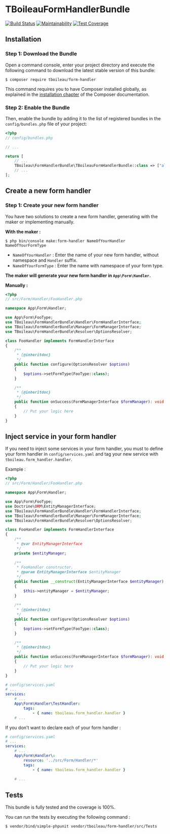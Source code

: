 # TBoileauFormHandlerBundle

[![Build Status](https://travis-ci.org/TBoileau/form-handler.svg?branch=master)](https://travis-ci.org/TBoileau/form-handler)
[![Maintainability](https://api.codeclimate.com/v1/badges/b685be5052504609e68c/maintainability)](https://codeclimate.com/github/TBoileau/form-handler/maintainability)
[![Test Coverage](https://api.codeclimate.com/v1/badges/b685be5052504609e68c/test_coverage)](https://codeclimate.com/github/TBoileau/form-handler/test_coverage)

## Installation

### Step 1: Download the Bundle

Open a command console, enter your project directory and execute the
following command to download the latest stable version of this bundle:

```console
$ composer require tboileau/form-handler
```

This command requires you to have Composer installed globally, as explained
in the [installation chapter](https://getcomposer.org/doc/00-intro.md)
of the Composer documentation.

### Step 2: Enable the Bundle

Then, enable the bundle by adding it to the list of registered bundles
in the `config/bundles.php` file of your project:

```php
<?php
// config/bundles.php

// ...

return [
    // ...
    TBoileau\FormHandlerBundle\TBoileauFormHandlerBundle::class => ["all" => true],
    // ...
];
```

## Create a new form handler

### Step 1: Create your new form handler

You have two solutions to create a new form handler, generating with the maker or implementing manually.

**With the maker :**
```console
$ php bin/console make:form-handler NameOfYourHandler NameOfYourFormType
```

- `NameOfYourHandler` : Enter the name of your new form handler, without namespace and `Handler` suffix.
- `NameOfYourFormType` : Enter the name with namespace of your form type.

**The maker will generate your new form handler in `App\Form\Handler`.**

**Manually :**
```php
<?php
// src/Form/Handler/FooHandler.php

namespace App\Form\Handler;

use App\Form\FooType;
use TBoileau\FormHandlerBundle\Handler\FormHandlerInterface;
use TBoileau\FormHandlerBundle\Manager\FormManagerInterface;
use TBoileau\FormHandlerBundle\Resolver\OptionsResolver;

class FooHandler implements FormHandlerInterface
{
    /**
     * {@inheritdoc}
     */
    public function configure(OptionsResolver $options)
    {
        $options->setFormType(FooType::class);
    }

    /**
     * {@inheritdoc}
     */
    public function onSuccess(FormManagerInterface $formManager): void
    {
        // Put your logic here
    }
}
```

## Inject service in your form handler

If you need to inject some services in your form handler, you must to define your form handler in `config/services.yaml` and tag your new service with `tboileau.form_handler.handler`.

Example :
```php
<?php
// src/Form/Handler/FooHandler.php

namespace App\Form\Handler;

use App\Form\FooType;
use Doctrine\ORM\EntityManagerInterface;
use TBoileau\FormHandlerBundle\Handler\FormHandlerInterface;
use TBoileau\FormHandlerBundle\Manager\FormManagerInterface;
use TBoileau\FormHandlerBundle\Resolver\OptionsResolver;

class FooHandler implements FormHandlerInterface
{
    /**
     * @var EntityManagerInterface
     */
    private $entityManager;
    
    /**
     * FooHandler constructor.
     * @param EntityManagerInterface $entityManager
     */
    public function __construct(EntityManagerInterface $entityManager) 
    {
        $this->entityManager = $entityManager;
    }
    
    /**
     * {@inheritdoc}
     */
    public function configure(OptionsResolver $options)
    {
        $options->setFormType(FooType::class);
    }

    /**
     * {@inheritdoc}
     */
    public function onSuccess(FormManagerInterface $formManager): void
    {
        // Put your logic here
    }
}
```

```yaml
# config/services.yaml
# ...
services:
    # ...
    App\Form\Handler\TestHandler:
        tags:
            - { name: tboileau.form_handler.handler }
    # ...
```

If you don't want to declare each of your form handler :

```yaml
# config/services.yaml
# ...
services:
    # ...
    App\Form\Handler\:
        resource: '../src/Form/Handler/*'
        tags:
            - { name: tboileau.form_handler.handler }
  
    # ...
```

## Tests

This bundle is fully tested and the coverage is 100%.

You can run the tests by executing the following command :
```console
$ vendor/bind/simple-phpunit vendor/tboileau/form-handler/src/Tests
``` 